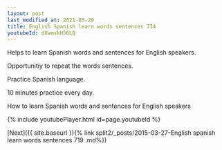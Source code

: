 ```yaml
---
layout: post
last_modified_at: 2021-03-29
title: English Spanish learn words sentences 734 
youtubeId: dXwmskH56LQ
---
```

 
 
Helps to learn Spanish words and sentences for English speakers.

Opportunitiy to repeat the words sentences. 

Practice Spanish language. 
 
10 minutes practice every day. 
 
How to learn Spanish words and sentences for English speakers 
 
{% include youtubePlayer.html id=page.youtubeId %}
 
 
[Next]({{ site.baseurl }}{% link  split2/_posts/2015-03-27-English spanish learn words sentences 719 .md%})
 
